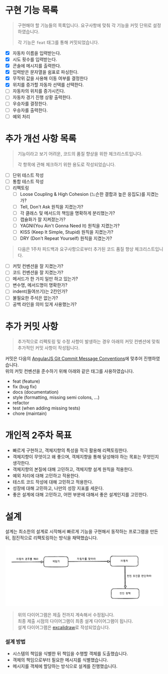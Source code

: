 # 구현 기능 목록

> 구현해야 할 기능들의 목록입니다.
> 요구사항에 맞춰 각 기능을 커밋 단위로 설정하였습니다.
>
> 각 기능은 `feat` 태그를 통해 커밋되었습니다.

- [X] 자동차 이름을 입력받는다.
- [X] 시도 횟수를 입력받는다.
- [X] 콘솔에 메시지를 출력한다.
- [X] 입력받은 문자열을 쉼표로 파싱한다.
- [X] 무작위 값을 사용해 이동 여부를 결정한다
- [X] 위치를 증가할 자동차 선택를 선택한다.
- [ ] 자동차의 위치를 증가시킨다.
- [ ] 자동차 경기 진행 상황 출력한다.
- [ ] 우승자를 결정한다.
- [ ] 우승자를 출력한다.
- [ ] 예외 처리

# 추가 개선 사항 목록

> 기능이라고 보기 어려운, 코드의 품질 향상을 위한 체크리스트입니다.
>
> 각 항목에 관해 체크하기 위한 용도로 작성되었습니다.

- [ ] 단위 테스트 작성
- [ ] 통합 테스트 작성
- [ ] 리펙토링
    - [ ] Loose Coupling & High Cohesion (느슨한 결합과 높은 응집도)를 지켰는가?
    - [ ] Tell, Don't Ask 원칙을 지켰는가?
    - [ ] 각 클래스 및 메서드의 책임을 명확하게 분리했는가?
    - [ ] 캡슐화가 잘 지켜졌는가?
    - [ ] YAGNI(You Ain't Gonna Need It) 원칙을 지켰는가?
    - [ ] KISS (Keep It Simple, Stupid) 원칙을 지켰는가?
    - [ ] DRY (Don't Repeat Yourself) 원칙을 지켰는가?

> 다음은 1주차 피드백과 요구사항으로부터 추가된 코드 품질 향상 체크리스트입니다.

- [ ] 커밋 컨벤션을 잘 지켰는가?
- [ ] 코드 컨벤션을 잘 지켰는가?
- [ ] 메서드가 한 가지 일만 하고 있는가?
- [ ] 변수명, 메서드명이 명확한가?
- [ ] indent(들여쓰기)는 2칸인가?
- [ ] 불필요한 주석은 없는가?
- [ ] 공백 라인을 의미 있게 사용했는가?

# 추가 커밋 사항

> 추가적으로 리펙토링 및 수정 사항이 발생하는 경우 아래의 커밋 컨벤션에 맞춰
> 추가적인 커밋 사항이 작성됩니다.

커밋은 다음의 [AngularJS Git Commit Message Conventions](https://gist.github.com/stephenparish/9941e89d80e2bc58a153)에 맞추어
진행하였습니다.<br>
위의 커밋 컨벤션을 준수하기 위해 아래와 같은 태그를 사용하였습니다.

- feat (feature)
- fix (bug fix)
- docs (documentation)
- style (formatting, missing semi colons, …)
- refactor
- test (when adding missing tests)
- chore (maintain)

# 개인적 2주차 목표

- 빠르게 구현하고, 객체지향의 특성을 적극 활용해 리펙토링한다.
- 객체지향이 무엇이고 왜 좋으며, 객체지향을 통해 달성해야 하는 목표는 무엇인지 생각한다.
- 객체지향의 본질에 대해 고민하고, 객체지향 설계 원칙을 적용한다.
- 예외 처리에 대해 고민하고 적용한다.
- 테스트 코드 작성에 대해 고민하고 적용한다.
- 성장에 대해 고민하고, 나만의 성장 지표를 세운다.
- 좋은 설계에 대해 고민하고, 어떤 부분에 대해서 좋은 설계인지를 고민한다.

# 설계

설계는 최소한의 설계로 시작해서 빠르게 기능을 구현해서 동작하는 프로그램을 만든 뒤,
점진적으로 리팩토링하는 방식을 채택했습니다.

![img.png](resources/domainModelV1.png)
> 위의 다이어그램은 제출 전까지 계속해서 수정됩니다.<br>
> 최종 제출 시점의 다이어그램이 최종 설계 다이어그램이 됩니다.<br>
> 설계 다이어그램은 [excalidraw](https://excalidraw.com/)로 작성되었습니다.

### 설계 방법

- 시스템의 책임을 식별한 뒤 책임을 수행할 객체를 도출했습니다.
- 객체의 책임으로부터 필요한 메시지를 식별했습니다.
- 메시지를 객체에 할당하는 방식으로 설계를 진행했습니다.
